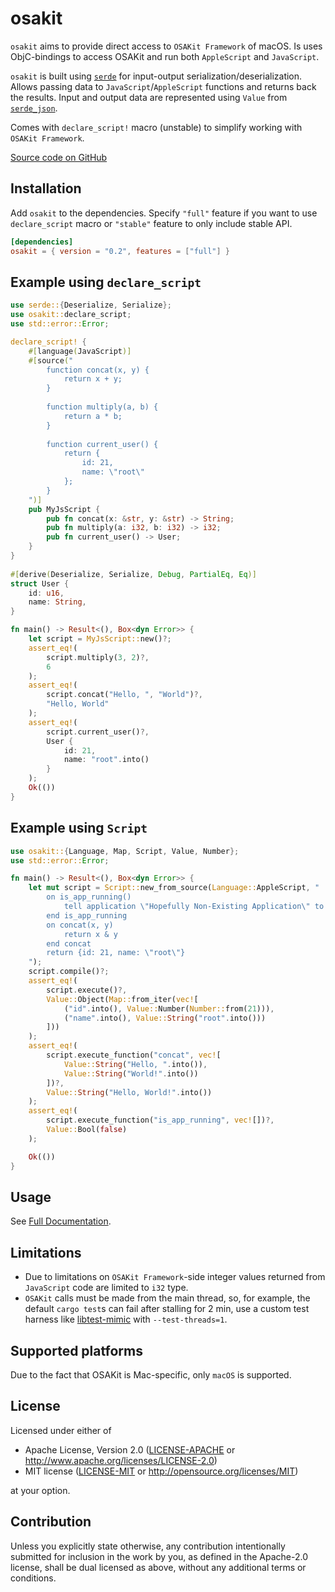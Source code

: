 # osakit

`osakit` aims to provide direct access to `OSAKit Framework` of macOS. Is uses ObjC-bindings
to access OSAKit and run both `AppleScript` and `JavaScript`.

`osakit` is built using [`serde`](https://crates.io/crates/serde) for input-output
serialization/deserialization.
Allows passing data to `JavaScript`/`AppleScript` functions and returns back the results.
Input and output data are represented using `Value` from
[`serde_json`](https://crates.io/crates/serde_json).

Comes with `declare_script!` macro (unstable) to simplify working with `OSAKit Framework`.

[Source code on GitHub](https://github.com/mdevils/rust-osakit)

## Installation

Add `osakit` to the dependencies. Specify `"full"` feature if you want to use `declare_script`
macro or `"stable"` feature to only include stable API.

```toml
[dependencies]
osakit = { version = "0.2", features = ["full"] }
```

## Example using `declare_script`

```rust
use serde::{Deserialize, Serialize};
use osakit::declare_script;
use std::error::Error;

declare_script! {
    #[language(JavaScript)]
    #[source("
        function concat(x, y) {
            return x + y;
        }
                                                                                                       
        function multiply(a, b) {
            return a * b;
        }
                                                                                                       
        function current_user() {
            return {
                id: 21,
                name: \"root\"
            };
        }
    ")]
    pub MyJsScript {
        pub fn concat(x: &str, y: &str) -> String;
        pub fn multiply(a: i32, b: i32) -> i32;
        pub fn current_user() -> User;
    }
}
                                                                                                       
#[derive(Deserialize, Serialize, Debug, PartialEq, Eq)]
struct User {
    id: u16,
    name: String,
}

fn main() -> Result<(), Box<dyn Error>> {
    let script = MyJsScript::new()?;
    assert_eq!(
        script.multiply(3, 2)?,
        6
    );
    assert_eq!(
        script.concat("Hello, ", "World")?,
        "Hello, World"
    );
    assert_eq!(
        script.current_user()?,
        User {
            id: 21,
            name: "root".into()
        }
    );
    Ok(())
}
```

## Example using `Script`

```rust
use osakit::{Language, Map, Script, Value, Number};
use std::error::Error;

fn main() -> Result<(), Box<dyn Error>> {
    let mut script = Script::new_from_source(Language::AppleScript, "
        on is_app_running()
            tell application \"Hopefully Non-Existing Application\" to running
        end is_app_running
        on concat(x, y)
            return x & y
        end concat
        return {id: 21, name: \"root\"}
    ");
    script.compile()?;
    assert_eq!(
        script.execute()?,
        Value::Object(Map::from_iter(vec![
            ("id".into(), Value::Number(Number::from(21))),
            ("name".into(), Value::String("root".into()))
        ]))
    );
    assert_eq!(
        script.execute_function("concat", vec![
            Value::String("Hello, ".into()),
            Value::String("World!".into())
        ])?,
        Value::String("Hello, World!".into())
    );
    assert_eq!(
        script.execute_function("is_app_running", vec![])?,
        Value::Bool(false)
    );

    Ok(())
}
```

## Usage

See [Full Documentation](https://docs.rs/osakit/).

## Limitations

* Due to limitations on `OSAKit Framework`-side integer values returned from `JavaScript` code
  are limited to `i32` type.
* `OSAKit` calls must be made from the main thread, so, for example, the default `cargo test`s can fail
  after stalling for 2 min, use a custom test harness like [libtest-mimic](https://github.com/LukasKalbertodt/libtest-mimic) with `--test-threads=1`.

## Supported platforms

Due to the fact that OSAKit is Mac-specific, only `macOS` is supported.

## License

Licensed under either of

* Apache License, Version 2.0
  ([LICENSE-APACHE](LICENSE-APACHE) or <http://www.apache.org/licenses/LICENSE-2.0>)
* MIT license
  ([LICENSE-MIT](LICENSE-MIT) or <http://opensource.org/licenses/MIT>)

at your option.

## Contribution

Unless you explicitly state otherwise, any contribution intentionally submitted
for inclusion in the work by you, as defined in the Apache-2.0 license, shall be
dual licensed as above, without any additional terms or conditions.
